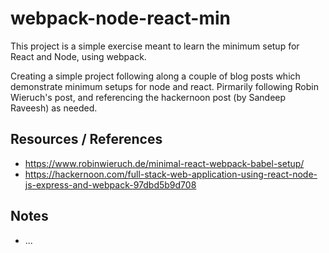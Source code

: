 # webpack-node-react-min
This project is a simple exercise meant to learn the minimum setup for React and Node, using webpack.

Creating a simple project following along a couple of blog posts which demonstrate minimum setups for node and react. Pirmarily following Robin Wieruch's post, and referencing the hackernoon post (by Sandeep Raveesh) as needed.

## Resources / References
* https://www.robinwieruch.de/minimal-react-webpack-babel-setup/
* https://hackernoon.com/full-stack-web-application-using-react-node-js-express-and-webpack-97dbd5b9d708

## Notes
* ...
